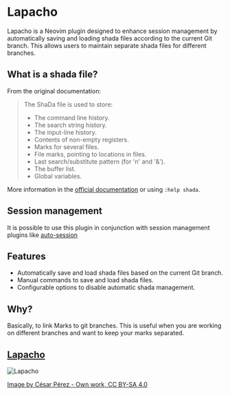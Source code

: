 # Lapacho

Lapacho is a Neovim plugin designed to enhance session management by automatically saving and loading shada files according to the current Git branch.
This allows users to maintain separate shada files for different branches.

## What is a shada file?

From the original documentation:

>The ShaDa file is used to store:
>
>- The command line history.
>- The search string history.
>- The input-line history.
>- Contents of non-empty registers.
>- Marks for several files.
>- File marks, pointing to locations in files.
>- Last search/substitute pattern (for 'n' and '&').
>- The buffer list.
>- Global variables.

More information in the [official documentation](https://neovim.io/doc/user/starting.html#shada-file) or using `:help shada`.

## Session management

It is possible to use this plugin in conjunction with session management plugins like [auto-session](https://github.com/rmagatti/auto-session)

## Features

- Automatically save and load shada files based on the current Git branch.
- Manual commands to save and load shada files.
- Configurable options to disable automatic shada management.

## Why?

Basically, to link Marks to git branches. This is useful when you are working on different branches and want to keep your marks separated.

## [Lapacho](https://en.wikipedia.org/wiki/Handroanthus_impetiginosus)

![Lapacho](https://upload.wikimedia.org/wikipedia/commons/thumb/b/bb/Lapachos_rosados_en_Parque_Urquiza%2C_Rosario.jpg/1024px-Lapachos_rosados_en_Parque_Urquiza%2C_Rosario.jpg)

[Image by César Pérez - Own work, CC BY-SA 4.0](https://commons.wikimedia.org/w/index.php?curid=73233264)

